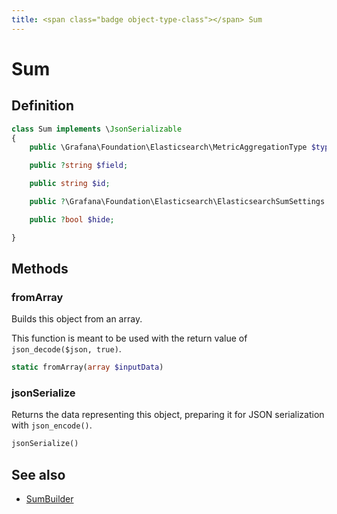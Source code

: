 ```yaml
---
title: <span class="badge object-type-class"></span> Sum
---
```

# <span class="badge object-type-class"></span> Sum

## Definition

```php
class Sum implements \JsonSerializable
{
    public \Grafana\Foundation\Elasticsearch\MetricAggregationType $type;

    public ?string $field;

    public string $id;

    public ?\Grafana\Foundation\Elasticsearch\ElasticsearchSumSettings $settings;

    public ?bool $hide;

}
```
## Methods

### <span class="badge object-method"></span> fromArray

Builds this object from an array.

This function is meant to be used with the return value of `json_decode($json, true)`.

```php
static fromArray(array $inputData)
```

### <span class="badge object-method"></span> jsonSerialize

Returns the data representing this object, preparing it for JSON serialization with `json_encode()`.

```php
jsonSerialize()
```

## See also

 * <span class="badge builder"></span> [SumBuilder](./builder-SumBuilder.md)
